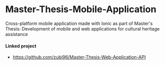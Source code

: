 # Master-Thesis-Mobile-Application
Cross-platform mobile application made with Ionic as part of Master's Thesis: Development of mobile and web applications for cultural heritage assistance

#### Linked project
- https://github.com/zubi96/Master-Thesis-Web-Application-API
